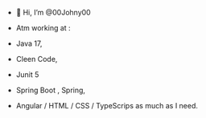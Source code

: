 - 👋 Hi, I’m @00Johny00

- Atm working at : 
- Java 17, 
- Cleen Code,
- Junit 5
- Spring Boot , Spring,  
- Angular / HTML / CSS / TypeScrips as much as I need.

